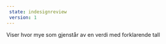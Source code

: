```yaml
---
 state: indesignreview
 version: 1
---
```


Viser hvor mye som gjenstår av en verdi med forklarende tall
